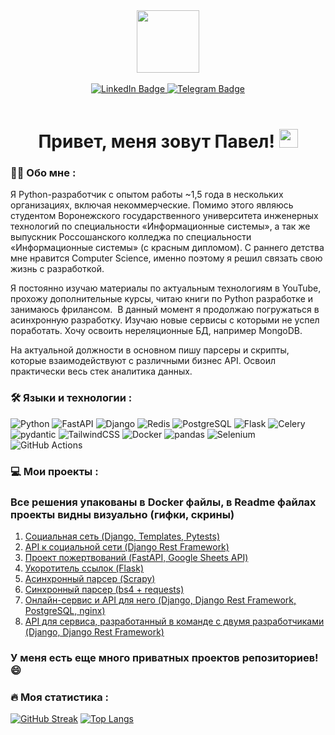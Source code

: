 <div id="header" align="center">
  <img src="https://media.giphy.com/media/KAq5w47R9rmTuvWOWa/giphy.gif" width="100"/>
  <div id="badges">
    <br>
  <a href="https://www.linkedin.com/in/pavelhomov/">
    <img src="https://img.shields.io/badge/My LinkedIn Profile-blue?style=for-the-badge&logo=linkedin&logoColor=white" alt="LinkedIn Badge"/>
  </a>
  <a href="https://t.me/pavelhomov">
    <img src="https://img.shields.io/badge/My Telegram Profile-blue?style=for-the-badge&logo=telegram&logoColor=white" alt="Telegram Badge"/>
  </a>
</div>
  <br>
  <img src="https://komarev.com/ghpvc/?username=PavelHomov&style=flat-square&color=blue" alt=""/>
  <h1>
  Привет, меня зовут Павел!
  <img src="https://media.giphy.com/media/hvRJCLFzcasrR4ia7z/giphy.gif" width="30px"/>
</h1>
</div>

### 👨‍💻 Обо мне :

Я Python-разработчик с опытом работы ~1,5 года в нескольких организациях, включая некоммерческие. Помимо этого являюсь студентом Воронежского государственного университета инженерных технологий по специальности «Информационные системы», а так же выпускник Россошанского колледжа по специальности «Информационные системы» (с красным дипломом). С раннего детства мне нравится Computer Science, именно поэтому я решил связать свою жизнь с разработкой. <br>

Я постоянно изучаю материалы по актуальным технологиям в YouTube, прохожу дополнительные курсы, читаю книги по Python разработке и занимаюсь фрилансом.  В данный момент я продолжаю погружаться в асинхронную разработку. Изучаю новые сервисы с которыми не успел поработать. Хочу освоить нереляционные БД, например MongoDB. <br>

На актуальной должности в основном пишу парсеры и скрипты, которые взаимодействуют с различными бизнес API. Освоил практически весь стек аналитика данных.

### 🛠️ Языки и технологии :
![Python](https://img.shields.io/badge/Python-F7DF1E?style=for-the-badge&logo=Python&logoColor=black)
![FastAPI](https://img.shields.io/badge/FastAPI-316192?style=for-the-badge&logo=FastAPI&logoColor=white)
![Django](https://img.shields.io/badge/Django-6DA55F?style=for-the-badge&logo=Django&logoColor=white)
![Redis](https://img.shields.io/badge/redis-%2320232a.svg?style=for-the-badge&logo=redis&logoColor=%2361DAFB)
![PostgreSQL](https://img.shields.io/badge/PostgreSQL-%23593d88.svg?style=for-the-badge&logo=PostgreSQL&logoColor=white)
![Flask](https://img.shields.io/badge/flask-black?style=for-the-badge&logo=flask&logoColor=white)
![Celery](https://img.shields.io/badge/Celery-black?style=for-the-badge&logo=Celery&logoColor=white)
![pydantic](https://img.shields.io/badge/pydantic-%23E0234E.svg?style=for-the-badge&logo=pydantic&logoColor=white)
![TailwindCSS](https://img.shields.io/badge/tailwindcss-%2338B2AC.svg?style=for-the-badge&logo=tailwind-css&logoColor=white)
![Docker](https://img.shields.io/badge/Docker-316192?style=for-the-badge&logo=docker&logoColor=white)
![pandas](https://img.shields.io/badge/pandas-%238DD6F9.svg?style=for-the-badge&logo=pandas&logoColor=black)
![Selenium](https://img.shields.io/badge/Selenium-000000.svg?style=for-the-badge&logo=Selenium&logoColor=white)
![GitHub Actions](https://img.shields.io/badge/github%20actions-%232671E5.svg?style=for-the-badge&logo=githubactions&logoColor=white)

### 💻 Мои проекты :
### Все решения упакованы в Docker файлы, в Readme файлах проекты видны визуально (гифки, скрины)

1. [Социальная сеть (Django, Templates, Pytests)](https://github.com/PavelHomov/Social-network-on-Django)
2. [API к социальной сети (Django Rest Framework)](https://github.com/PavelHomov/API-for-social-network-on-Django)
3. [Проект пожертвований (FastAPI, Google Sheets API)](https://github.com/PavelHomov/donations-project)
4. [Укоротитель ссылок (Flask)](https://github.com/PavelHomov/URL-Shortener)
5. [Асинхронный парсер (Scrapy)](https://github.com/PavelHomov/Scrapy-parser)
6. [Синхронный парсер (bs4 + requests)](https://github.com/PavelHomov/bs4-parser)
7. [Онлайн-сервис и API для него (Django, Django Rest Framework, PostgreSQL, nginx)](https://github.com/PavelHomov/food-project)
8. [API для сервиса, разработанный в команде с двумя разработчиками (Django, Django Rest Framework)](https://github.com/PavelHomov/feedback-project)
### У меня есть еще много приватных проектов репозиториев!😄

### 🔥 Моя статистика :
[![GitHub Streak](https://streak-stats.demolab.com?user=PavelHomov&theme=transparent&hide_border=true&mode=weekly&fire=FF2222&dates=2C68F6&currStreakLabel=2C68F6&currStreakNum=2C68F6)](https://git.io/streak-stats)
[![Top Langs](https://github-readme-stats.vercel.app/api/top-langs/?username=PavelHomov&layout=compact&theme=vision-friendly-dark)](https://github.com/anuraghazra/github-readme-stats)




